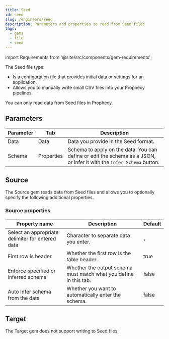 ```yaml
---
title: Seed
id: seed
slug: /engineers/seed
description: Parameters and properties to read from Seed files
tags:
  - gems
  - file
  - seed
---
```


import Requirements from '@site/src/components/gem-requirements';

<Requirements
  python_package_name="ProphecySparkBasicsPython"
  python_package_version="0.2.39+"
  scala_package_name="ProphecySparkBasicsScala"
  scala_package_version="0.2.5.6+"
  scala_lib=""
  python_lib=""
  uc_single="14.3+"
  uc_shared="14.3+"
  livy="3.2.0+"
/>

The Seed file type:

- Is a configuration file that provides initial data or settings for an application.
- Allows you to manually write small CSV files into your Prophecy pipelines.

You can only read data from Seed files in Prophecy.

## Parameters

| Parameter | Tab        | Description                                                                                                           |
| --------- | ---------- | --------------------------------------------------------------------------------------------------------------------- |
| Data      | Data       | Data you provide in the Seed format.                                                                                  |
| Schema    | Properties | Schema to apply on the data. You can define or edit the schema as a JSON, or infer it with the `Infer Schema` button. |

## Source

The Source gem reads data from Seed files and allows you to optionally specify the following additional properties.

### Source properties

| Property name                                    | Description                                                       | Default |
| ------------------------------------------------ | ----------------------------------------------------------------- | ------- |
| Select an appropriate delimiter for entered data | Character to separate data you enter.                             | `,`     |
| First row is header                              | Whether the first row is the table header.                        | true    |
| Enforce specified or inferred schema             | Whether the output schema must match what you define in this tab. | false   |
| Auto Infer schema from the data                  | Whether you want to automatically enter the schema.               | false   |

## Target

The Target gem does not support writing to Seed files.
